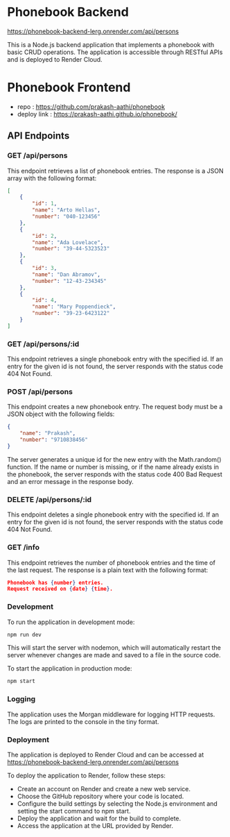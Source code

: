 # Phonebook Backend

https://phonebook-backend-lerg.onrender.com/api/persons

This is a Node.js backend application that implements a phonebook with basic CRUD operations. The application is accessible through RESTful APIs and is deployed to Render Cloud.

# Phonebook Frontend

- repo : https://github.com/prakash-aathi/phonebook
- deploy link : https://prakash-aathi.github.io/phonebook/

## API Endpoints

### GET /api/persons

This endpoint retrieves a list of phonebook entries. The response is a JSON array with the following format:

```json
[
    {
        "id": 1,
        "name": "Arto Hellas",
        "number": "040-123456"
    },
    {
        "id": 2,
        "name": "Ada Lovelace",
        "number": "39-44-5323523"
    },
    {
        "id": 3,
        "name": "Dan Abramov",
        "number": "12-43-234345"
    },
    {
        "id": 4,
        "name": "Mary Poppendieck",
        "number": "39-23-6423122"
    }
]
```

### GET /api/persons/:id
This endpoint retrieves a single phonebook entry with the specified id. If an entry for the given id is not found, the server responds with the status code 404 Not Found.

### POST /api/persons
This endpoint creates a new phonebook entry. The request body must be a JSON object with the following fields:
```json
{
    "name": "Prakash",
    "number": "9710838456"
}
```
The server generates a unique id for the new entry with the Math.random() function. If the name or number is missing, or if the name already exists in the phonebook, the server responds with the status code 400 Bad Request and an error message in the response body.

### DELETE /api/persons/:id
This endpoint deletes a single phonebook entry with the specified id. If an entry for the given id is not found, the server responds with the status code 404 Not Found.

### GET /info
This endpoint retrieves the number of phonebook entries and the time of the last request. The response is a plain text with the following format:
```json
Phonebook has {number} entries. 
Request received on {date} {time}.
```

### Development
To run the application in development mode:
```bash
npm run dev
```
This will start the server with nodemon, which will automatically restart the server whenever changes are made and saved to a file in the source code.

To start the application in production mode:
```bash
npm start
```

### Logging
The application uses the Morgan middleware for logging HTTP requests. The logs are printed to the console in the tiny format.
### Deployment
The application is deployed to Render Cloud and can be accessed at https://phonebook-backend-lerg.onrender.com/api/persons

To deploy the application to Render, follow these steps:

- Create an account on Render and create a new web service.
- Choose the GitHub repository where your code is located.
- Configure the build settings by selecting the Node.js environment and setting the start command to npm start.
- Deploy the application and wait for the build to complete.
- Access the application at the URL provided by Render.
